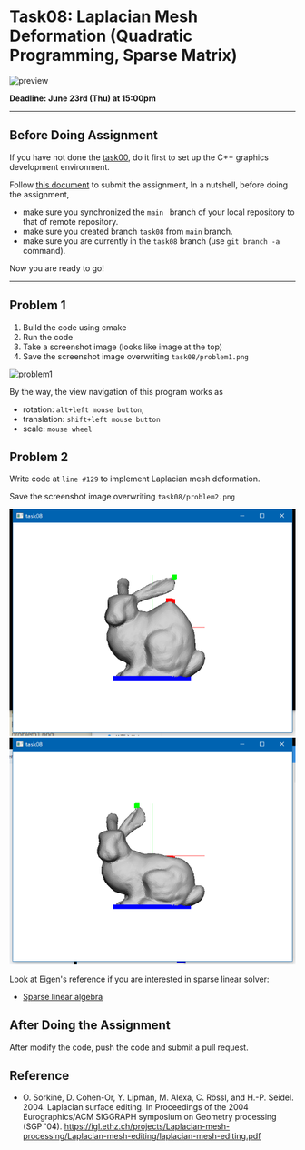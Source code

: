 # Task08: Laplacian Mesh Deformation (Quadratic Programming, Sparse Matrix)

![preview](preview.png)

**Deadline: June 23rd (Thu) at 15:00pm**

----

## Before Doing Assignment

If you have not done the [task00](../task00), do it first to set up the C++ graphics development environment.

Follow [this document](../doc/submit.md) to submit the assignment, In a nutshell, before doing the assignment,  
- make sure you synchronized the `main ` branch of your local repository  to that of remote repository.
- make sure you created branch `task08` from `main` branch.
- make sure you are currently in the `task08` branch (use `git branch -a` command).

Now you are ready to go!

---

## Problem 1

1. Build the code using cmake
2. Run the code
3. Take a screenshot image (looks like image at the top)
4. Save the screenshot image overwriting `task08/problem1.png`

![problem1](problem1.png)

By the way, the view navigation of this program works as 
- rotation: `alt+left mouse button`,
- translation: `shift+left mouse button`
- scale: `mouse wheel`

## Problem 2

Write code at `line #129` to implement Laplacian mesh deformation.

Save the screenshot image overwriting `task08/problem2.png`

![problem2](problem2-1.png)
![problem2](problem2-2.png)

Look at Eigen's reference if you are interested in sparse linear solver: 
- [Sparse linear algebra
  ](https://eigen.tuxfamily.org/dox/group__Sparse__chapter.html)

## After Doing the Assignment

After modify the code, push the code and submit a pull request. 



## Reference 

- O. Sorkine, D. Cohen-Or, Y. Lipman, M. Alexa, C. Rössl, and H.-P. Seidel. 2004. Laplacian surface editing. In Proceedings of the 2004 Eurographics/ACM SIGGRAPH symposium on Geometry processing (SGP '04). https://igl.ethz.ch/projects/Laplacian-mesh-processing/Laplacian-mesh-editing/laplacian-mesh-editing.pdf
